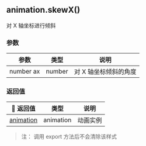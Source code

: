 ## animation.skewX()

对 X 轴坐标进行倾斜

### 参数

|   参数    |  类型  |         说明          |
| :-------: | :----: | :-------------------: |
| number ax | number | 对 X 轴坐标倾斜的角度 |

### 返回值

|                         返回值                        |   类型    |   说明   |
| :---------------------------------------------------: | :-------: | :------: |
| [animation](/api/createAnimation/animation/main.html) | animation | 动画实例 |

> 注： 调用 export 方法后不会清除该样式
